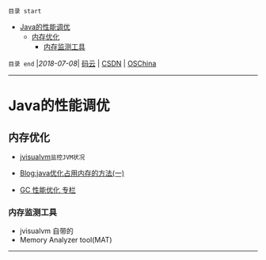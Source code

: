 `目录 start`
 
- [Java的性能调优](#java的性能调优)
    - [内存优化](#内存优化)
        - [内存监测工具](#内存监测工具)

`目录 end` |_2018-07-08_| [码云](https://gitee.com/gin9) | [CSDN](http://blog.csdn.net/kcp606) | [OSChina](https://my.oschina.net/kcp1104)
****************************************
# Java的性能调优
## 内存优化


- [jvisualvm](https://www.ibm.com/developerworks/cn/java/j-lo-visualvm/index.html)`监控JVM状况`
- [Blog:java优化占用内存的方法(一)](http://blog.csdn.net/zheng0518/article/details/48182437)

- [GC 性能优化 专栏](https://blog.csdn.net/column/details/14851.html)

### 内存监测工具
- jvisualvm 自带的
- Memory Analyzer tool(MAT)
**************

